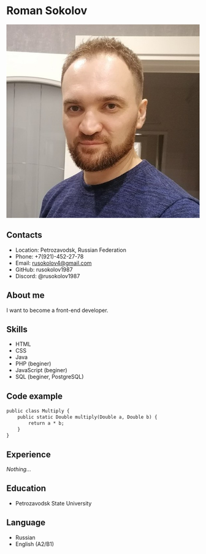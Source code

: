# Roman Sokolov
![Roman_Sokolov](./photo_2022-12-11_19-27-58.jpg "Roamn Sokolov")

## Contacts
* Location: Petrozavodsk, Russian Federation
* Phone: +7(921)-452-27-78
* Email: rusokolov4@gmail.com
* GitHub: rusokolov1987
* Discord: @rusokolov1987

## About me
I want to become a front-end developer.

## Skills
* HTML
* CSS
* Java
* PHP (beginer)
* JavaScript (beginer)
* SQL (beginer, PostgreSQL)

## Code example
```
public class Multiply {
    public static Double multiply(Double a, Double b) {
        return a * b;
    }
}
```

## Experience
*Nothing...*

## Education
* Petrozavodsk State University

## Language
* Russian
* English (A2/B1)